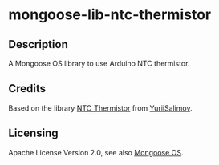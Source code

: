 # mongoose-lib-ntc-thermistor

## Description

A Mongoose OS library to use Arduino NTC thermistor.

## Credits

Based on the library [NTC_Thermistor](https://github.com/YuriiSalimov/NTC_Thermistor)
from [YuriiSalimov](https://github.com/YuriiSalimov).

## Licensing

Apache License Version 2.0, see also [Mongoose OS](https://github.com/cesanta/mongoose-os).
